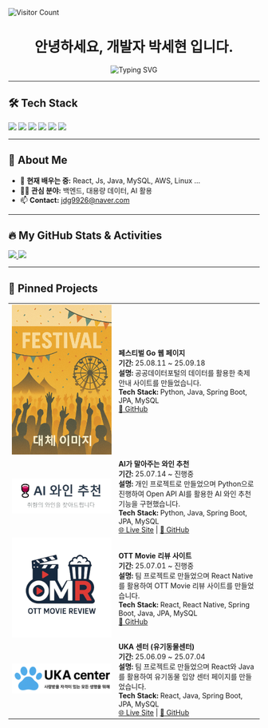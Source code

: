 <!-- 방문자 수 카운터 -->
![Visitor Count](https://komarev.com/ghpvc/?username=jdg9926)

<h1 align="center">안녕하세요, 개발자 박세현 입니다.</h1>
<p align="center">
  <img src="https://readme-typing-svg.herokuapp.com?font=Fira+Code&duration=2000&pause=1000&color=00BFFF&center=true&vCenter=true&width=435&lines=열정적인+풀스택+개발자;도전을+좋아하는+개발자;함께+성장하는+개발자" alt="Typing SVG" />
</p>

---

## 🛠️ Tech Stack

<p>
  <img src="https://img.shields.io/badge/Java-007396?style=flat&logo=java&logoColor=white"/>
  <img src="https://img.shields.io/badge/Spring-6DB33F?style=flat&logo=spring&logoColor=white"/>
  <img src="https://img.shields.io/badge/JavaScript-F7DF1E?style=flat&logo=javascript&logoColor=black"/>
  <img src="https://img.shields.io/badge/React-61DAFB?style=flat&logo=react&logoColor=black"/>
  <img src="https://img.shields.io/badge/MySQL-4479A1?style=flat&logo=mysql&logoColor=white"/>
  <img src="https://img.shields.io/badge/AWS-232F3E?style=flat&logo=amazonaws&logoColor=white"/>
</p>

---

## 🚀 About Me

- 🌱 **현재 배우는 중:** React, Js, Java, MySQL, AWS, Linux ...
- 🧑‍💻 **관심 분야:** 백엔드, 대용량 데이터, AI 활용
- 📫 **Contact:** jdg9926@naver.com

---

## 🔥 My GitHub Stats & Activities

<a href="https://github.com/anuraghazra/github-readme-stats">
    <img src="https://github-readme-stats.vercel.app/api/top-langs/?username=jdg9926&layout=donut&show_icons=true&theme=material-palenight&hide_border=true&bg_color=20232a&icon_color=58A6FF&text_color=fff&title_color=58A6FF&count_private=true" width=40% />
</a>    
<a href="https://github.com/anuraghazra/github-readme-stats">
  <img src="https://github-readme-stats.vercel.app/api?username=jdg9926&show_icons=true&theme=material-palenight&hide_border=true&bg_color=20232a&icon_color=58A6FF&text_color=fff&title_color=58A6FF&count_private=true" width=59% />
</a>

<!-- 
<a href="https://github.com/ashutosh00710/github-readme-activity-graph">
    <img src="https://github-readme-activity-graph.vercel.app/graph?username=jdg9926&theme=react-dark&bg_color=20232a&hide_border=true&line=58A6FF&color=58A6FF" width=100%/>
</a>
 -->

---

## 📌 Pinned Projects

<table>
  <tr>
    <td width="200">
      <img src="https://github.com/jdg9926/jdg9926/raw/main/images/festivalImg.png" width="100%" />
    </td>
    <td>
      <b>페스티벌 Go 웹 페이지</b><br>
      <b>기간:</b> 25.08.11 ~ 25.09.18<br>
      <b>설명:</b> 공공데이터포털의 데이터를 활용한 축제 안내 사이트를 만들었습니다. <br>
      <b>Tech Stack:</b> Python, Java, Spring Boot, JPA, MySQL<br>
<!--       <a href="http://project-alcohol-recommendation.s3-website.ap-northeast-2.amazonaws.com/">🌐 Live Site</a> |  -->
      <a href="https://github.com/mk0537/Festival_web_project">🔗 GitHub</a>
    </td>
  </tr>
  <tr>
  <tr>
    <td width="200">
      <img src="https://github.com/jdg9926/jdg9926/raw/main/images/wineMainLogo.png" width="100%" />
    </td>
    <td>
      <b>AI가 말아주는 와인 추천</b><br>
      <b>기간:</b> 25.07.14 ~ 진행중<br>
      <b>설명:</b> 개인 프로젝트로 만들었으며 Python으로 진행하여 Open API AI를 활용한 AI 와인 추천 기능을 구현했습니다.<br>
      <b>Tech Stack:</b> Python, Java, Spring Boot, JPA, MySQL<br>
      <a href="http://project-alcohol-recommendation.s3-website.ap-northeast-2.amazonaws.com/">🌐 Live Site</a> | 
      <a href="https://github.com/jdg9926/project-alcohol-recommendation">🔗 GitHub</a>
    </td>
  </tr>
  <tr>
    <td width="200">
      <img src="https://github.com/jdg9926/jdg9926/raw/main/images/OMRMainLogo.png" width="100%" />
    </td>
    <td>
      <b>OTT Movie 리뷰 사이트</b><br>
      <b>기간:</b> 25.07.01 ~ 진행중<br>
      <b>설명:</b> 팀 프로젝트로 만들었으며 React Native를 활용하여 OTT Movie 리뷰 사이트를 만들었습니다.<br>
      <b>Tech Stack:</b> React, React Native, Spring Boot, Java, JPA, MySQL<br>
      <a href="https://github.com/guensoo/TeamProject-OMR">🔗 GitHub</a>
    </td>
  </tr>
  <tr>
    <td width="200">
      <img src="https://github.com/jdg9926/jdg9926/raw/main/images/UKAMainLogo.png" width="100%" />
    </td>
    <td>
      <b>UKA 센터 (유기동물센터)</b><br>
      <b>기간:</b> 25.06.09 ~ 25.07.04<br>
      <b>설명:</b> 팀 프로젝트로 만들었으며 React와 Java를 활용하여 유기동물 입양 센터 페이지를 만들었습니다.<br>
      <b>Tech Stack:</b> React, Java, Spring Boot, JPA, MySQL<br>
      <a href="http://teamproject-uka.s3-website.ap-northeast-2.amazonaws.com/">🌐 Live Site</a> | 
      <a href="https://github.com/hms1218/TeamProject-UKA">🔗 GitHub</a>
    </td>
  </tr>
</table>

